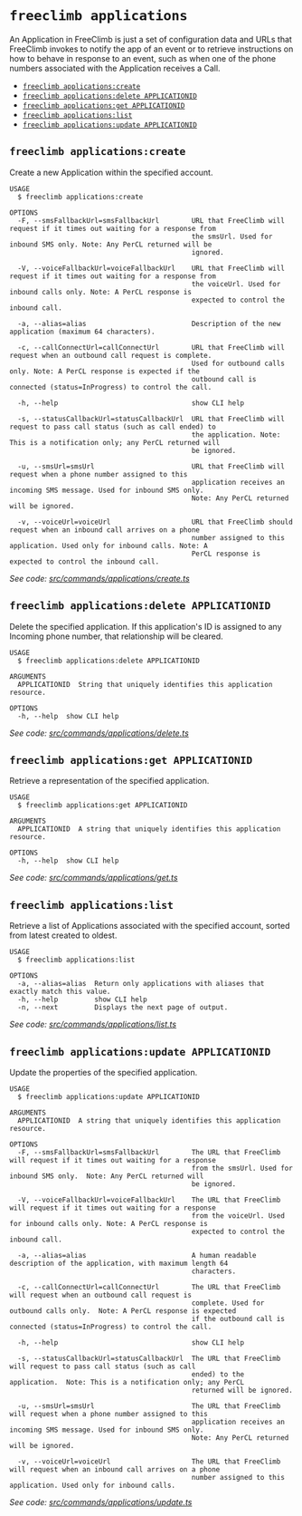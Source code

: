 `freeclimb applications`
========================

An Application in FreeClimb is just a set of configuration data and URLs that FreeClimb invokes to notify the app of an event or to retrieve instructions on how to behave in response to an event, such as when one of the phone numbers associated with the Application receives a Call.

* [`freeclimb applications:create`](#freeclimb-applicationscreate)
* [`freeclimb applications:delete APPLICATIONID`](#freeclimb-applicationsdelete-applicationid)
* [`freeclimb applications:get APPLICATIONID`](#freeclimb-applicationsget-applicationid)
* [`freeclimb applications:list`](#freeclimb-applicationslist)
* [`freeclimb applications:update APPLICATIONID`](#freeclimb-applicationsupdate-applicationid)

## `freeclimb applications:create`

Create a new Application within the specified account.

```
USAGE
  $ freeclimb applications:create

OPTIONS
  -F, --smsFallbackUrl=smsFallbackUrl        URL that FreeClimb will request if it times out waiting for a response from
                                             the smsUrl. Used for inbound SMS only. Note: Any PerCL returned will be
                                             ignored.

  -V, --voiceFallbackUrl=voiceFallbackUrl    URL that FreeClimb will request if it times out waiting for a response from
                                             the voiceUrl. Used for inbound calls only. Note: A PerCL response is
                                             expected to control the inbound call.

  -a, --alias=alias                          Description of the new application (maximum 64 characters).

  -c, --callConnectUrl=callConnectUrl        URL that FreeClimb will request when an outbound call request is complete.
                                             Used for outbound calls only. Note: A PerCL response is expected if the
                                             outbound call is connected (status=InProgress) to control the call.

  -h, --help                                 show CLI help

  -s, --statusCallbackUrl=statusCallbackUrl  URL that FreeClimb will request to pass call status (such as call ended) to
                                             the application. Note: This is a notification only; any PerCL returned will
                                             be ignored.

  -u, --smsUrl=smsUrl                        URL that FreeClimb will request when a phone number assigned to this
                                             application receives an incoming SMS message. Used for inbound SMS only.
                                             Note: Any PerCL returned will be ignored.

  -v, --voiceUrl=voiceUrl                    URL that FreeClimb should request when an inbound call arrives on a phone
                                             number assigned to this application. Used only for inbound calls. Note: A
                                             PerCL response is expected to control the inbound call.
```

_See code: [src/commands/applications/create.ts](https://github.com/FreeClimbAPI/freeclimb-cli/blob/v0.2.2/src/commands/applications/create.ts)_

## `freeclimb applications:delete APPLICATIONID`

Delete the specified application. If this application's ID is assigned to any Incoming phone number, that relationship will be cleared.

```
USAGE
  $ freeclimb applications:delete APPLICATIONID

ARGUMENTS
  APPLICATIONID  String that uniquely identifies this application resource.

OPTIONS
  -h, --help  show CLI help
```

_See code: [src/commands/applications/delete.ts](https://github.com/FreeClimbAPI/freeclimb-cli/blob/v0.2.2/src/commands/applications/delete.ts)_

## `freeclimb applications:get APPLICATIONID`

Retrieve a representation of the specified application.

```
USAGE
  $ freeclimb applications:get APPLICATIONID

ARGUMENTS
  APPLICATIONID  A string that uniquely identifies this application resource.

OPTIONS
  -h, --help  show CLI help
```

_See code: [src/commands/applications/get.ts](https://github.com/FreeClimbAPI/freeclimb-cli/blob/v0.2.2/src/commands/applications/get.ts)_

## `freeclimb applications:list`

Retrieve a list of Applications associated with the specified account, sorted from latest created to oldest.

```
USAGE
  $ freeclimb applications:list

OPTIONS
  -a, --alias=alias  Return only applications with aliases that exactly match this value.
  -h, --help         show CLI help
  -n, --next         Displays the next page of output.
```

_See code: [src/commands/applications/list.ts](https://github.com/FreeClimbAPI/freeclimb-cli/blob/v0.2.2/src/commands/applications/list.ts)_

## `freeclimb applications:update APPLICATIONID`

Update the properties of the specified application.

```
USAGE
  $ freeclimb applications:update APPLICATIONID

ARGUMENTS
  APPLICATIONID  A string that uniquely identifies this application resource.

OPTIONS
  -F, --smsFallbackUrl=smsFallbackUrl        The URL that FreeClimb will request if it times out waiting for a response
                                             from the smsUrl. Used for inbound SMS only.  Note: Any PerCL returned will
                                             be ignored.

  -V, --voiceFallbackUrl=voiceFallbackUrl    The URL that FreeClimb will request if it times out waiting for a response
                                             from the voiceUrl. Used for inbound calls only. Note: A PerCL response is
                                             expected to control the inbound call.

  -a, --alias=alias                          A human readable description of the application, with maximum length 64
                                             characters.

  -c, --callConnectUrl=callConnectUrl        The URL that FreeClimb will request when an outbound call request is
                                             complete. Used for outbound calls only.  Note: A PerCL response is expected
                                             if the outbound call is connected (status=InProgress) to control the call.

  -h, --help                                 show CLI help

  -s, --statusCallbackUrl=statusCallbackUrl  The URL that FreeClimb will request to pass call status (such as call
                                             ended) to the application.  Note: This is a notification only; any PerCL
                                             returned will be ignored.

  -u, --smsUrl=smsUrl                        The URL that FreeClimb will request when a phone number assigned to this
                                             application receives an incoming SMS message. Used for inbound SMS only.
                                             Note: Any PerCL returned will be ignored.

  -v, --voiceUrl=voiceUrl                    The URL that FreeClimb will request when an inbound call arrives on a phone
                                             number assigned to this application. Used only for inbound calls.
```

_See code: [src/commands/applications/update.ts](https://github.com/FreeClimbAPI/freeclimb-cli/blob/v0.2.2/src/commands/applications/update.ts)_
